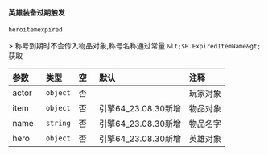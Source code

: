 #### 英雄装备过期触发

`heroitemexpired`

&gt; 称号到期时不会传入物品对象,称号名称通过常量 `&lt;$H.ExpiredItemName&gt;` 获取

| 参数  | 类型     | 空   | 默认                | 注释     |
| :---- | :------- | :--- | :------------------ | :------- |
| actor | `object` | 否   |                     | 玩家对象 |
| item  | `object` | 否   | 引擎64_23.08.30新增 | 物品对象 |
| name  | `string` | 否   | 引擎64_23.08.30新增 | 物品名字 |
| hero  | `object` | 否   | 引擎64_23.08.30新增 | 英雄对象 |


